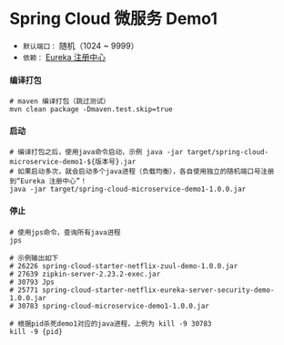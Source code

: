 # Spring Cloud 微服务 Demo1

- `默认端口：` 随机（1024 ~ 9999）
- `依赖：` [Eureka 注册中心](https://github.com/microprograms/spring-cloud-starter-netflix-eureka-server-security-demo)

#### 编译打包

```shell
# maven 编译打包（跳过测试）
mvn clean package -Dmaven.test.skip=true
```

#### 启动

```shell
# 编译打包之后，使用java命令启动，示例 java -jar target/spring-cloud-microservice-demo1-${版本号}.jar
# 如果启动多次，就会启动多个java进程（负载均衡），各自使用独立的随机端口号注册到“Eureka 注册中心”！
java -jar target/spring-cloud-microservice-demo1-1.0.0.jar
```

#### 停止

```shell
# 使用jps命令，查询所有java进程
jps

# 示例输出如下
# 26226 spring-cloud-starter-netflix-zuul-demo-1.0.0.jar
# 27639 zipkin-server-2.23.2-exec.jar
# 30793 Jps
# 25771 spring-cloud-starter-netflix-eureka-server-security-demo-1.0.0.jar
# 30783 spring-cloud-microservice-demo1-1.0.0.jar

# 根据pid杀死demo1对应的java进程，上例为 kill -9 30783
kill -9 {pid}
```
